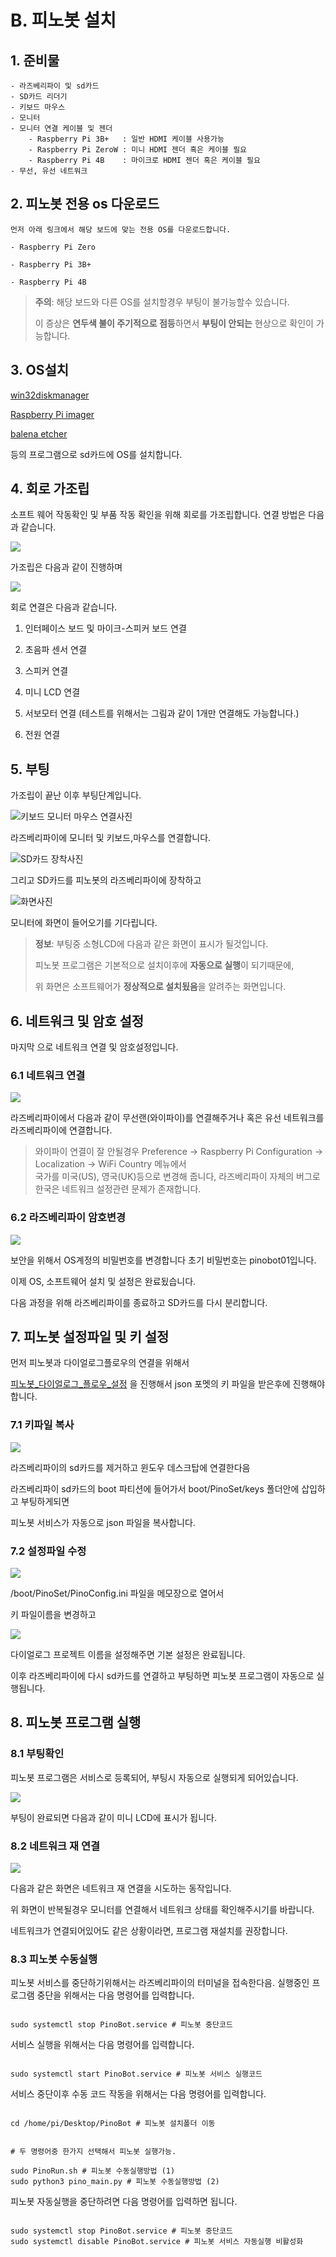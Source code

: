 # B. 피노봇 설치

## 1. 준비물 
    - 라즈베리파이 및 sd카드 
    - SD카드 리더기 
    - 키보드 마우스 
    - 모니터 
    - 모니터 연결 케이블 및 젠더 
        - Raspberry Pi 3B+   : 일반 HDMI 케이블 사용가능
        - Raspberry Pi ZeroW : 미니 HDMI 젠더 혹은 케이블 필요 
        - Raspberry Pi 4B    : 마이크로 HDMI 젠더 혹은 케이블 필요
    - 무선, 유선 네트워크 
  
   
## 2. 피노봇 전용 os 다운로드 

    먼저 아래 링크에서 해당 보드에 맞는 전용 OS를 다운로드합니다.

    - Raspberry Pi Zero
    
    - Raspberry Pi 3B+
    
    - Raspberry Pi 4B

> <i class="fa fa-exclamation-triangle" aria-hidden="true"></i> **주의**: 해당 보드와 다른 OS를 설치할경우 부팅이 불가능할수 있습니다.
> 
> 이 증상은 **연두색 불이 주기적으로 점등**하면서 **부팅이 안되는** 현상으로 확인이 가능합니다.

## 3. OS설치 

[win32diskmanager](https://sourceforge.net/projects/win32diskimager/)

[Raspberry Pi imager](https://www.raspberrypi.org/software/)

[balena etcher](https://www.balena.io/etcher/)

등의 프로그램으로 sd카드에 OS를 설치합니다.



## 4. 회로 가조립

소프트 웨어 작동확인 및 부품 작동 확인을 위해 회로를 가조립합니다. 
연결 방법은 다음과 같습니다. 

![](/_static/manual/Clean_Install/가조립도.png)

가조립은 다음과 같이 진행하며


![](/_static/manual/Clean_Install/가조립도_연결부_확대.png)

회로 연결은 다음과 같습니다.

1. 인터페이스 보드 및 마이크-스피커 보드 연결 

2. 초음파 센서 연결

3. 스피커 연결 

4. 미니 LCD 연결 

5. 서보모터 연결 (테스트를 위해서는 그림과 같이 1개만 연결해도 가능합니다.)

6. 전원 연결


## 5. 부팅 

가조립이 끝난 이후 부팅단계입니다. 

![키보드 모니터 마우스 연결사진](/_static/manual/Clean_Install/pi_keyboard.jpg)
   
라즈베리파이에 모니터 및 키보드,마우스를 연결합니다.
   
![ SD카드 장착사진 ](/_static/manual/Clean_Install/pi_sdcard.jpg)
   
그리고 SD카드를 피노봇의 라즈베리파이에 장착하고 
   
![ 화면사진 ](/_static/manual/Clean_Install/pi_boot.jpg)
   
모니터에 화면이 들어오기를 기다립니다. 
  
> <i class="fa fa-info-circle" aria-hidden="true"></i> **정보**: 부팅중 소형LCD에 다음과 같은 화면이 표시가 될것입니다.
> 
> 피노봇 프로그램은 기본적으로 설치이후에 **자동으로 실행**이 되기때문에,
>
> 위 화면은 소프트웨어가 **정상적으로 설치됬음**을 알려주는 화면입니다. 
  
## 6. 네트워크 및 암호 설정 
마지막 으로 네트워크 연결 및 암호설정입니다. 


### 6.1 네트워크 연결 

![](/_static/manual/Clean_Install/2_rpi_wifi.gif)

라즈베리파이에서 다음과 같이 무선랜(와이파이)를 연결해주거나 혹은 유선 네트워크를 라즈베리파이에 연결합니다. 

> 와이파이 연결이 잘 안될경우 
> Preference -> Raspberry Pi Configuration -> Localization -> WiFi Country 메뉴에서  
> 국가를 미국(US), 영국(UK)등으로 변경해 줍니다, 
> 라즈베리파이 자체의 버그로 한국은 네트워크 설정관련 문제가 존재합니다.


### 6.2 라즈베리파이 암호변경 

![](/_static/manual/Clean_Install/4_change_password.gif)


보안을 위해서 OS계정의 비밀번호를 변경합니다
초기 비밀번호는 pinobot01입니다.

이제 OS, 소프트웨어 설치 및 설정은 완료됬습니다. 

다음 과정을 위해 
라즈베리파이를 종료하고 SD카드를 다시 분리합니다. 


## 7. 피노봇 설정파일 및 키 설정 

먼저 피노봇과 다이얼로그플로우의 연결을 위해서 

[피노봇_다이얼로그_플로우_설정](./피노봇_다이얼로그_플로우_설정.html) 을 진행해서 
json 포멧의 키 파일을 받은후에 진행해야합니다. 

### 7.1 키파일 복사 

![](/_static/manual/Clean_Install/7-키파일복사.gif)

라즈베리파이의 sd카드를 제거하고 윈도우 데스크탑에 연결한다음 

라즈베리파이 sd카드의 boot 파티션에 들어가서 boot/PinoSet/keys 폴더안에 삽입하고 부팅하게되면

피노봇 서비스가 자동으로 json 파일을 복사합니다. 


### 7.2 설정파일 수정 

![](/_static/manual/Clean_Install/7_키이름_설정파일에_적어넣기.gif)

/boot/PinoSet/PinoConfig.ini 파일을 메모장으로 열어서 

키 파일이름을 변경하고 
 
![](/_static/manual/Clean_Install/8_프로젝트_이름.gif)
 
다이얼로그 프로젝트 이름을 설정해주면 기본 설정은 완료됩니다. 

이후 라즈베리파이에 다시 sd카드를 연결하고 부팅하면 피노봇 프로그램이 자동으로 실행됩니다. 


## 8. 피노봇 프로그램 실행


### 8.1 부팅확인 

피노봇 프로그램은 서비스로 등록되어, 부팅시 자동으로 실행되게 되어있습니다.

![](/_static/manual/Clean_Install/9.부팅완료.gif)

부팅이 완료되면 다음과 같이 미니 LCD에 표시가 됩니다. 


### 8.2 네트워크 재 연결

![](/_static/manual/Clean_Install/8._와이파이_재연결중.gif)

다음과 같은 화면은 네트워크 재 연결을 시도하는 동작입니다. 

위 화면이 반복될경우 모니터를 연결해서 네트워크 상태를 확인해주시기를 바랍니다. 

네트워크가 연결되어있어도 같은 상황이라면, 프로그램 재설치를 권장합니다. 




### 8.3 피노봇 수동실행 

피노봇 서비스를 중단하기위해서는 라즈베리파이의 터미널을 접속한다음. 
실행중인 프로그램 중단을 위해서는 다음 명령어를 입력합니다. 

``` shell

sudo systemctl stop PinoBot.service # 피노봇 중단코드

```

서비스 실행을 위해서는 다음 명령어를 입력합니다.

``` shell

sudo systemctl start PinoBot.service # 피노봇 서비스 실행코드

```

서비스 중단이후 수동 코드 작동을 위해서는 다음 명령어를 입력합니다.

``` shell

cd /home/pi/Desktop/PinoBot # 피노봇 설치폴더 이동


# 두 명령어중 한가지 선택해서 피노봇 실행가능.

sudo PinoRun.sh # 피노봇 수동실행방법 (1)
sudo python3 pino_main.py # 피노봇 수동실행방법 (2)

```

피노봇 자동실행을 중단하려면 다음 명령어를 입력하면 됩니다. 

``` shell

sudo systemctl stop PinoBot.service # 피노봇 중단코드
sudo systemctl disable PinoBot.service # 피노봇 서비스 자동실행 비활성화 

```